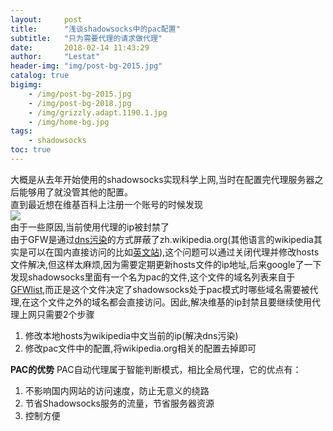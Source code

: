 ```yaml
---
layout:     post
title:      "浅谈shadowsocks中的pac配置"
subtitle:   "只为需要代理的请求做代理"
date:       2018-02-14 11:43:29
author:     "Lestat"
header-img: "img/post-bg-2015.jpg"
catalog: true
bigimg:
    - /img/post-bg-2015.jpg
    - /img/post-bg-2018.jpg
    - /img/grizzly.adapt.1190.1.jpg
    - /img/home-bg.jpg
tags:
    - shadowsocks
toc: true
---
```



大概是从去年开始使用的shadowsocks实现科学上网,当时在配置完代理服务器之后能够用了就没管其他的配置。  
直到最近想在维基百科上注册一个账号的时候发现  
![](https://lestat.b0.upaiyun.com/blog/wiki-forbidden.png)  
由于一些原因,当前使用代理的ip被封禁了  
由于GFW是通过[dns污染](https://zh.wikipedia.org/wiki/%E5%9F%9F%E5%90%8D%E6%9C%8D%E5%8A%A1%E5%99%A8%E7%BC%93%E5%AD%98%E6%B1%A1%E6%9F%93)的方式屏蔽了zh.wikipedia.org(其他语言的wikipedia其实是可以在国内直接访问的比如[英文站](https://en.wikipedia.org)),这个问题可以通过关闭代理并修改hosts文件解决,但这样太麻烦,因为需要定期更新hosts文件的ip地址,后来google了一下发现shadowsocks里面有一个名为pac的文件,这个文件的域名列表来自于[GFWlist](https://github.com/gfwlist/gfwlist),而正是这个文件决定了shadowsocks处于pac模式时哪些域名需要被代理,在这个文件之外的域名都会直接访问。因此,解决维基的ip封禁且要继续使用代理上网只需要2个步骤  
1. 修改本地hosts为wikipedia中文当前的ip(解决dns污染)
2. 修改pac文件中的配置,将wikipedia.org相关的配置去掉即可  

**PAC的优势**
PAC自动代理属于智能判断模式，相比全局代理，它的优点有：  
1. 不影响国内网站的访问速度，防止无意义的绕路
2. 节省Shadowsocks服务的流量，节省服务器资源
3. 控制方便


